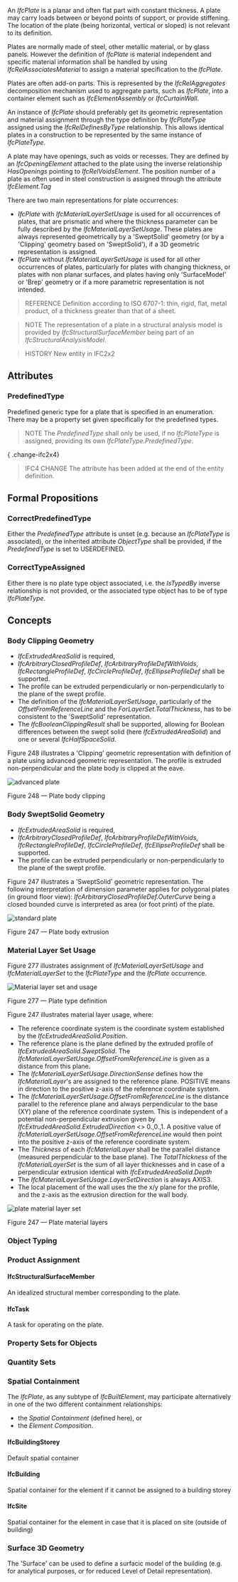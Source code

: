 An _IfcPlate_ is a planar and often flat part with constant thickness. A plate may carry loads between or beyond points of support, or provide stiffening. The location of the plate (being horizontal, vertical or sloped) is not relevant to its definition.

<!-- end of short definition -->


Plates are normally made of steel, other metallic material, or by glass panels. However the definition of _IfcPlate_ is material independent and specific material information shall be handled by using _IfcRelAssociatesMaterial_ to assign a material specification to the _IfcPlate_.

Plates are often add-on parts. This is represented by the _IfcRelAggregates_ decomposition mechanism used to aggregate parts, such as _IfcPlate_, into a container element such as _IfcElementAssembly_ or _IfcCurtainWall_.

An instance of _IfcPlate_ should preferably get its geometric representation and material assignment through the type definition by _IfcPlateType_ assigned using the _IfcRelDefinesByType_ relationship. This allows identical plates in a construction to be represented by the same instance of _IfcPlateType_.

A plate may have openings, such as voids or recesses. They are defined by an _IfcOpeningElement_ attached to the plate using the inverse relationship _HasOpenings_ pointing to _IfcRelVoidsElement_. The position number of a plate as often used in steel construction is assigned through the attribute _IfcElement.Tag_

There are two main representations for plate occurrences:

 * _IfcPlate_ with _IfcMaterialLayerSetUsage_ is used for all occurrences of plates, that are prismatic and where the thickness parameter can be fully described by the _IfcMaterialLayerSetUsage_. These plates are always represented geometrically by a 'SweptSolid' geometry (or by a 'Clipping' geometry based on 'SweptSolid'), if a 3D geometric representation is assigned.
 * _IfcPlate_ without _IfcMaterialLayerSetUsage_ is used for all other occurrences of plates, particularly for plates with changing thickness, or plates with non planar surfaces, and plates having only 'SurfaceModel' or 'Brep' geometry or if a more parametric representation is not intended.

> REFERENCE Definition according to ISO 6707-1: thin, rigid, flat, metal product, of a thickness greater than that of a sheet.

> NOTE The representation of a plate in a structural analysis model is provided by _IfcStructuralSurfaceMember_ being part of an _IfcStructuralAnalysisModel_.

> HISTORY New entity in IFC2x2

## Attributes

### PredefinedType
Predefined generic type for a plate that is specified in an enumeration. There may be a property set given specifically for the predefined types.
> NOTE The _PredefinedType_ shall only be used, if no _IfcPlateType_ is assigned, providing its own _IfcPlateType.PredefinedType_.

{ .change-ifc2x4}
> IFC4 CHANGE The attribute has been added at the end of the entity definition.

## Formal Propositions

### CorrectPredefinedType
Either the _PredefinedType_ attribute is unset (e.g. because an _IfcPlateType_ is associated), or the inherited attribute _ObjectType_ shall be provided, if the _PredefinedType_ is set to USERDEFINED.

### CorrectTypeAssigned
Either there is no plate type object associated, i.e. the _IsTypedBy_ inverse relationship is not provided, or the associated type object has to be of type _IfcPlateType_.

## Concepts

### Body Clipping Geometry

* _IfcExtrudedAreaSolid_ is required,
* _IfcArbitraryClosedProfileDef_, _IfcArbitraryProfileDefWithVoids_, _IfcRectangleProfileDef_, _IfcCircleProfileDef_, _IfcEllipseProfileDef_ shall be supported.
* The profile can be extruded perpendicularly or non-perpendicularly to the plane of the swept profile.
* The definition of the _IfcMaterialLayerSetUsage_, particularly of the _OffsetFromReferenceLine_ and the _ForLayerSet.TotalThickness_, has to be consistent to the 'SweptSolid' representation.
* The _IfcBooleanClippingResult_ shall be supported, allowing for Boolean differences between the swept solid (here _IfcExtrudedAreaSolid_) and one or several _IfcHalfSpaceSolid_.

Figure 248 illustrates a 'Clipping' geometric representation with definition of a plate using advanced geometric representation. The profile is extruded non-perpendicular and the plate body is clipped at the eave.

![advanced plate](../../../../figures/ifcslab_advanced-layout1.gif)

Figure 248 — Plate body clipping

### Body SweptSolid Geometry

* _IfcExtrudedAreaSolid_ is required,
* _IfcArbitraryClosedProfileDef_, _IfcArbitraryProfileDefWithVoids_, _IfcRectangleProfileDef_, _IfcCircleProfileDef_, _IfcEllipseProfileDef_ shall be supported.
* The profile can be extruded perpendicularly or non-perpendicularly to the plane of the swept profile.

Figure 247 illustrates a 'SweptSolid' geometric representation. The following interpretation of dimension parameter applies for polygonal plates (in ground floor view): _IfcArbitraryClosedProfileDef.OuterCurve_ being a closed bounded curve is interpreted as area (or foot print) of the plate.

![standard plate](../../../../figures/ifcslab_standard-layout1.gif)

Figure 247 — Plate body extrusion

### Material Layer Set Usage

Figure 277 illustrates assignment of _IfcMaterialLayerSetUsage_ and _IfcMaterialLayerSet_ to the _IfcPlateType_ and the _IfcPlate_ occurrence.

![Material layer set and usage](../../../../figures/ifcplate_materialusage-01.png) 

Figure 277 — Plate type definition

Figure 247 illustrates material layer usage, where:

* The reference coordinate system is the coordinate system established by the _IfcExtrudedAreaSolid.Position_.
* The reference plane is the plane defined by the extruded profile of _IfcExtrudedAreaSolid.SweptSolid_. The _IfcMaterialLayerSetUsage.OffsetFromReferenceLine_ is given as a distance from this plane.
* The _IfcMaterialLayerSetUsage.DirectionSense_ defines how the _IfcMaterialLayer_'s are assigned to the reference plane. POSITIVE means in direction to the positive z-axis of the reference coordinate system.
* The _IfcMaterialLayerSetUsage.OffsetFromReferenceLine_ is the distance parallel to the reference plane and always perpendicular to the base (XY) plane of the reference coordinate system. This is independent of a potential non-perpendicular extrusion given by _IfcExtrudedAreaSolid.ExtrudedDirection_ <> 0.,0.,1. A positive value of _IfcMaterialLayerSetUsage.OffsetFromReferenceLine_ would then point into the positive z-axis of the reference coordinate system.
* The _Thickness_ of each _IfcMaterialLayer_ shall be the parallel distance (measured perpendicular to the base plane). The _TotalThickness_ of the _IfcMaterialLayerSet_ is the sum of all layer thicknesses and in case of a perpendicular extrusion identical with _IfcExtrudedAreaSolid.Depth_
* The _IfcMaterialLayerSetUsage.LayerSetDirection_ is always AXIS3.
* The local placement of the wall uses the the x/y plane for the profile, and the z-axis as the extrusion direction for the wall body.

![plate material layer set](../../../../figures/ifcmateriallayersetusage_slab-01.png)

Figure 247 — Plate material layers


### Object Typing



### Product Assignment



#### IfcStructuralSurfaceMember

An idealized structural member corresponding to the plate.

#### IfcTask

A task for operating on the plate.

### Property Sets for Objects



### Quantity Sets



### Spatial Containment

The _IfcPlate_, as any subtype of _IfcBuiltElement_, may participate alternatively in one of the two different containment relationships:

* the _Spatial Containment_ (defined here), or
* the _Element Composition_.

#### IfcBuildingStorey

Default spatial container

#### IfcBuilding

Spatial container for the element if it cannot be assigned to a building storey

#### IfcSite

Spatial container for the element in case that it is placed on site (outside of building)

### Surface 3D Geometry

The 'Surface' can be used to define a surfacic model of the building (e.g. for analytical purposes, or for reduced Level of Detail representation).

